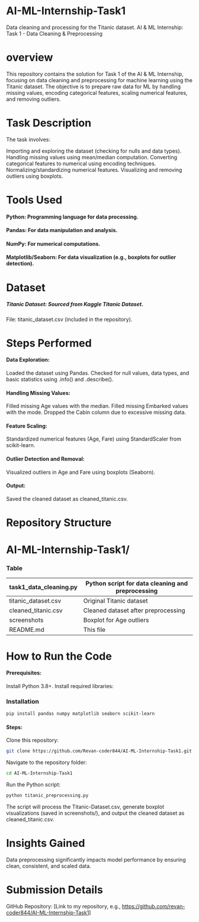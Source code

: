 # AI-ML-Internship-Task1
Data cleaning and processing for the Titanic dataset.
AI & ML Internship: Task 1 - Data Cleaning & Preprocessing

# overview
This repository contains the solution for Task 1 of the AI & ML Internship, focusing on data cleaning and preprocessing for machine learning using the Titanic dataset. The objective is to prepare raw data for ML by handling missing values, encoding categorical features, scaling numerical features, and removing outliers.
# Task Description
The task involves:

Importing and exploring the dataset (checking for nulls and data types).
Handling missing values using mean/median computation.
Converting categorical features to numerical using encoding techniques.
Normalizing/standardizing numerical features.
Visualizing and removing outliers using boxplots.

# Tools Used

#### Python: Programming language for data processing.
#### Pandas: For data manipulation and analysis.
#### NumPy: For numerical computations.
#### Matplotlib/Seaborn: For data visualization (e.g., boxplots for outlier detection).

# Dataset

##### Titanic Dataset: Sourced from Kaggle Titanic Dataset.
File: titanic_dataset.csv (included in the repository).

# Steps Performed

#### Data Exploration:
Loaded the dataset using Pandas.
Checked for null values, data types, and basic statistics using .info() and .describe().


#### Handling Missing Values:
Filled missing Age values with the median.
Filled missing Embarked values with the mode.
Dropped the Cabin column due to excessive missing data.


#### Feature Scaling:
Standardized numerical features (Age, Fare) using StandardScaler from scikit-learn.


#### Outlier Detection and Removal:
Visualized outliers in Age and Fare using boxplots (Seaborn).

#### Output:
Saved the cleaned dataset as cleaned_titanic.csv.



# Repository Structure
# AI-ML-Internship-Task1/
### Table
|task1_data_cleaning.py|Python script for data cleaning and preprocessing|
|----------------------|-------------------------------------------------|
|titanic_dataset.csv|Original Titanic dataset|
|cleaned_titanic.csv|Cleaned dataset after preprocessing|
|screenshots|Boxplot for Age outliers|Boxplot for Fare outliers|
README.md|This file|

# How to Run the Code

#### Prerequisites:
Install Python 3.8+.
Install required libraries:
### Installation
```bash
pip install pandas numpy matplotlib seaborn scikit-learn
```



#### Steps:
Clone this repository:
```bash
git clone https://github.com/Revan-coder844/AI-ML-Internship-Task1.git
```

Navigate to the repository folder:
```bash
cd AI-ML-Internship-Task1
```

Run the Python script:
```bash
python titanic_preprocessing.py
```
The script will process the Titanic-Dataset.csv, generate boxplot visualizations (saved in screenshots/), and output the cleaned dataset as cleaned_titanic.csv.

# Insights Gained

Data preprocessing significantly impacts model performance by ensuring clean, consistent, and scaled data.
# Submission Details

GitHub Repository: [Link to my repository, e.g., https://github.com/revan-coder844/AI-ML-Internship-Task1]

